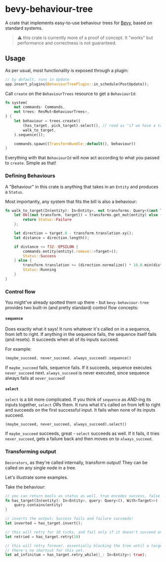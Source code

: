 # bevy-behaviour-tree
A crate that implements easy-to-use behaviour trees for [Bevy](https://github.com/bevyengine/bevy), based on standard systems.

> :warning: this crate is currently more of a proof of concept.
> It "works" but performance and correctness is not guaranteed.

## Usage
As per usual, most functionality is exposed through a plugin:
```rust
// by default, runs in Update
app.insert_plugins(BehaviourTreePlugin::in_schedule(PostUpdate)); 
```

Call `create` on the `BehaviourTrees` resource to get a `BehaviourId`:
```rust
fn system(
    mut commands: Commands,
    mut trees: ResMut<BehaviourTrees>,
) {
    let behaviour = trees.create((
        (has_target, pick_target).select(), // read as "if we have a target, continue. If not, pick one, then continue."
        walk_to_target,
    ).sequence());

    commands.spawn((TransformBundle::default(), behaviour))
}
```
Everything with that `BehaviourId` will now act according to what you passed to `create`. Simple as that!

### Defining Behaviours
A "Behaviour" in this crate is anything that takes in an `Entity` and produces a `Status`.

Most importantly, any system that fits the bill is also a behaviour:
```rust
fn walk_to_target(In(entity): In<Entity>, mut transforms: Query<(&mut Transform, &Target)>, mut commands: Commands) -> Status {
    let Ok((mut transform, target)) = transforms.get_mut(entity) else {
        return Status::Failure
    };

    let direction = target.0 - transform.translation.xy();
    let distance = direction.length();

    if distance <= f32::EPSILON {
        commands.entity(entity).remove::<Target>();
        Status::Success
    } else {
        transform.translation += (direction.normalize() * 10.0.min(distance)).extend(0.);
        Status::Running
    }
}
```

### Control flow
You might've already spotted them up there - but `bevy-behaviour-tree` provides two built-in (and pretty standard) control flow concepts:

#### `sequence`
Does exactly what it says! It runs whatever it's called on in a sequence, from left to right. If anything in the sequence fails, the sequence itself fails (and resets). It succeeds when all of its inputs succeed.

For example:
```rust
(maybe_succeed, never_succeed, always_succeed).sequence()
```
If `maybe_succeed` fails, sequence fails. If it succeeds, sequence executes `never_succeed` next. `always_succeed` is never executed, since sequence always fails at `never_succeed`!

#### `select`
`select` is a bit more complicated. If you think of `sequence` as *AND*-ing its inputs together, `select` *OR*s them. It runs what it's called on from left to right and succeeds on the first successful input. It fails when none of its inputs succeed.
```
(maybe_succeed, never_succeed, always_succeed).select()
```
If `maybe_succeed` succeeds, great - `select` succeeds as well. If it fails, it tries `never_succeed`, gets a failure back and then moves on to `always_succeed`.


### Transforming output
`Decorators`, as they're called internally, transform output! They can be called on any single node in a tree.

Let's illustrate some examples.

Take the behaviour:
```rust
// you can return bools as status as well. true encodes success, false encodes failure.
fn has_target(In(entity): In<Entity>, query: Query<(), With<Target>>) -> bool {
    query.contains(entity)
}

// inverts the output; Success fails and failure succeeds!
let inverted = has_target.invert();

// this will retry for 10 ticks, and fail only if it doesn't succeed once
let retried = has_target.retry(10)

// this will retry forever, essentially blocking the tree until a target has been found.
// there's no shortcut for this yet.
let ad_infinitum = has_target.retry_while(|_: In<Entity>| true);
```